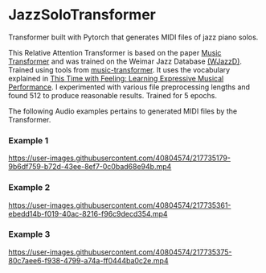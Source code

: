 # JazzSoloTransformer

Transformer built with Pytorch that generates MIDI files of jazz piano solos.

This Relative Attention Transformer is based on the paper [Music Transformer](https://arxiv.org/abs/1809.04281) and was trained on the Weimar Jazz Database [(WJazzD)](https://jazzomat.hfm-weimar.de/dbformat/dboverview.html). Trained using tools from [music-transformer](https://github.com/spectraldoy/music-transformer). It uses the vocabulary explained in [This Time with Feeling:
Learning Expressive Musical Performance](https://arxiv.org/pdf/1808.03715.pdf). I experimented with various file preprocessing lengths and found 512 to produce reasonable results. Trained for 5 epochs.

The following Audio examples pertains to generated MIDI files by the Transformer. 

### Example 1

https://user-images.githubusercontent.com/40804574/217735179-9b6df759-b72d-43ee-8ef7-0c0bad68e94b.mp4


### Example 2

https://user-images.githubusercontent.com/40804574/217735361-ebedd14b-f019-40ac-8216-f96c9decd354.mp4


### Example 3

https://user-images.githubusercontent.com/40804574/217735375-80c7aee6-f938-4799-a74a-ff0444ba0c2e.mp4


